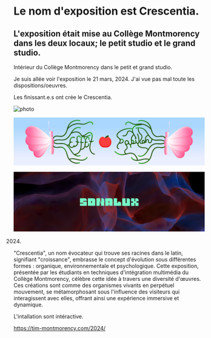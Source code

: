 # Le nom d'exposition est Crescentia.

## L'exposition était mise au Collège Montmorency dans les deux locaux; le petit studio et le grand studio.
Intérieur du Collège Montmorency dans le petit et grand studio.

Je suis allée voir l'exposition le 21 mars, 2024.
J'ai vue pas mal toute les dispositions/oeuvres.
 
Les finissant.e.s ont crée le Crescentia.

![photo](media/crescentia.png)

![photo](media/Effet-papillon.png)

![photo](media/sonalux.png)

 2024.
<p>"Crescentia", un nom évocateur qui trouve ses racines dans le latin, signifiant "croissance", embrasse le concept d'évolution sous différentes formes : organique, environnementale et psychologique. Cette exposition, présentée par les étudiants en techniques d'intégration multimédia du Collège Montmorency, célèbre cette idée à travers une diversité d'œuvres. Ces créations sont comme des organismes vivants en perpétuel mouvement, se métamorphosant sous l'influence des visiteurs qui interagissent avec elles, offrant ainsi une expérience immersive et dynamique. </p>

L'intallation sont intéractive.









https://tim-montmorency.com/2024/

